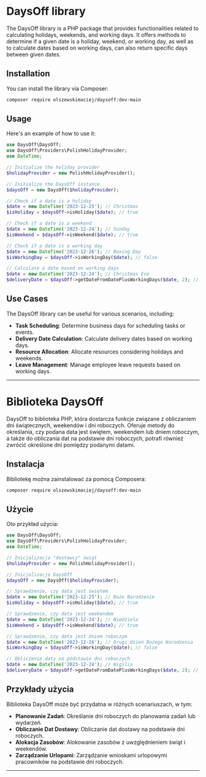 # DaysOff library

The DaysOff library is a PHP package that provides functionalities related to calculating holidays, weekends, and working days. It offers methods to determine if a given date is a holiday, weekend, or working day, as well as to calculate dates based on working days, can also return specific days between given dates.

## Installation

You can install the library via Composer:

```bash
composer require olszewskimaciej/daysoff:dev-main
```

## Usage

Here's an example of how to use it:

```php
use DaysOff\DaysOff;
use DaysOff\Providers\PolishHolidayProvider;
use DateTime;

// Initialize the holiday provider
$holidayProvider = new PolishHolidayProvider();

// Initialize the DaysOff instance
$daysOff = new DaysOff($holidayProvider);

// Check if a date is a holiday
$date = new DateTime('2023-12-25'); // Christmas
$isHoliday = $daysOff->isHoliday($date); // true

// Check if a date is a weekend
$date = new DateTime('2023-12-24'); // Sunday
$isWeekend = $daysOff->isWeekend($date); // true

// Check if a date is a working day
$date = new DateTime('2023-12-26'); // Boxing Day
$isWorkingDay = $daysOff->isWorkingDay($date); // false

// Calculate a date based on working days
$date = new DateTime('2023-12-24'); // Christmas Eve
$deliveryDate = $daysOff->getDateFromDatePlusWorkingDays($date, 2); // 2023-12-28
```

## Use Cases

The DaysOff library can be useful for various scenarios, including:

- **Task Scheduling**: Determine business days for scheduling tasks or events.
- **Delivery Date Calculation**: Calculate delivery dates based on working days.
- **Resource Allocation**: Allocate resources considering holidays and weekends.
- **Leave Management**: Manage employee leave requests based on working days.

---

# Biblioteka DaysOff

DaysOff to biblioteka PHP, która dostarcza funkcje związane z obliczaniem dni świątecznych, weekendów i dni roboczych. Oferuje metody do określania, czy podana data jest świętem, weekendem lub dniem roboczym, a także do obliczania dat na podstawie dni roboczych, potrafi również zwrócić określone dni pomiędzy podanymi datami.

## Instalacja

Bibliotekę można zainstalować za pomocą Composera:

```bash
composer require olszewskimaciej/daysoff:dev-main
```

## Użycie

Oto przykład użycia:

```php
use DaysOff\DaysOff;
use DaysOff\Providers\PolishHolidayProvider;
use DateTime;

// Inicjalizacja "dostawcy" świąt
$holidayProvider = new PolishHolidayProvider();

// Inicjalizacja DaysOff
$daysOff = new DaysOff($holidayProvider);

// Sprawdzenie, czy data jest świętem
$date = new DateTime('2023-12-25'); // Boże Narodzenie
$isHoliday = $daysOff->isHoliday($date); // true

// Sprawdzenie, czy data jest weekendem
$date = new DateTime('2023-12-24'); // Niedziela
$isWeekend = $daysOff->isWeekend($date); // true

// Sprawdzenie, czy data jest dniem roboczym
$date = new DateTime('2023-12-26'); // Drugi dzień Bożego Narodzenia
$isWorkingDay = $daysOff->isWorkingDay($date); // false

// Obliczenie daty na podstawie dni roboczych
$date = new DateTime('2023-12-24'); // Wigilia
$deliveryDate = $daysOff->getDateFromDatePlusWorkingDays($date, 2); // 2023-12-28
```

## Przykłady użycia

Biblioteka DaysOff może być przydatna w różnych scenariuszach, w tym:

- **Planowanie Zadań**: Określanie dni roboczych do planowania zadań lub wydarzeń.
- **Obliczanie Dat Dostawy**: Obliczanie dat dostawy na podstawie dni roboczych.
- **Alokacja Zasobów**: Alokowanie zasobów z uwzględnieniem świąt i weekendów.
- **Zarządzanie Urlopami**: Zarządzanie wnioskami urlopowymi pracowników na podstawie dni roboczych.

---